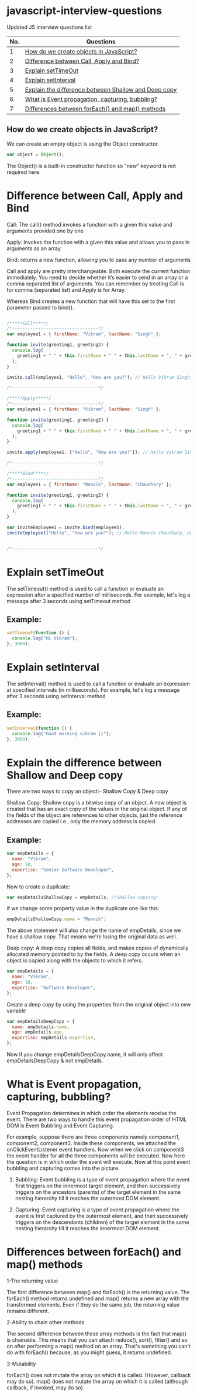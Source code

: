
# javascript-interview-questions

Updated JS interview questions list

| No. | Questions |
|---- | ---------|
|1    | [How do we create objects in JavaScript?	](#how-do-we-create-objects-in-javascript )|
|2    | [Difference between Call, Apply and Bind?	](#difference-between-call-apply-and-bind )|
|3    | [Explain setTimeOut	](#explain-settimeout)|
|4    | [Explain setInterval	](#explain-setinterval)|
|5    | [Explain the difference between Shallow and Deep copy	](#explain-the-difference-between-shallow-and-deep-copy)|
|6    | [What is Event propagation, capturing, bubbling?	](#what-is-event-propagation-capturing-bubbling)|
|7    | [Differences between forEach() and map() methods	](#differences-between-foreach-and-map-methods)|


## How do we create objects in JavaScript?
We can create an empty object is using the Object constructor.

```javascript
var object = Object();
```

The Object() is a built-in constructor function so "new" keyword is not required here.


# Difference between Call, Apply and Bind

Call: The call() method invokes a function with a given this value and arguments provided one by one

Apply: Invokes the function with a given this value and allows you to pass in arguments as an array

Bind: returns a new function, allowing you to pass any number of arguments

Call and apply are pretty interchangeable. Both execute the current function immediately. You need to decide whether it’s easier to send in an array or a comma separated list of arguments. You can remember by treating Call is for comma (separated list) and Apply is for Array.

Whereas Bind creates a new function that will have this set to the first parameter passed to bind().



```javascript

/*****Call*****/
/*---------------------------------*/
var employee1 = { firstName: "Vikram", lastName: "Singh" };

function invite(greeting1, greeting2) {
  console.log(
    greeting1 + " " + this.firstName + " " + this.lastName + ", " + greeting2
  );
}

invite.call(employee1, "Hello", "How are you?"); // Hello Vikram Singh, How are you?

/*---------------------------------*/

/*****Apply*****/
/*---------------------------------*/
var employee1 = { firstName: "Vikram", lastName: "Singh" };

function invite(greeting1, greeting2) {
  console.log(
    greeting1 + " " + this.firstName + " " + this.lastName + ", " + greeting2
  );
}

invite.apply(employee1, ["Hello", "How are you?"]); // Hello Vikram Singh, How are you?

/*---------------------------------*/

/*****Bind*****/
/*---------------------------------*/
var employee1 = { firstName: "Manvik", lastName: "Chaudhary" };

function invite(greeting1, greeting2) {
  console.log(
    greeting1 + " " + this.firstName + " " + this.lastName + ", " + greeting2
  );
}

var inviteEmployee1 = invite.bind(employee1);
inviteEmployee1("Hello", "How are you?"); // Hello Manvik Chaudhary, How are you?


/*---------------------------------*/


```

# Explain setTimeOut

The setTimeout() method is used to call a function or evaluate an expression after a specified number of milliseconds. For example, let's log a message after 3 seconds using setTimeout method


## Example:

```javascript
setTimeout(function () {
  console.log("Hi Vikram");
}, 3000);
```


# Explain setInterval

The setInterval() method is used to call a function or evaluate an expression at specified intervals (in milliseconds). For example, let's log a message after 3 seconds using setInterval method


## Example:

```javascript
setInterval(function () {
  console.log("Good morning vikram ji");
}, 3000);
```


# Explain the difference between Shallow and Deep copy

There are two ways to copy an object:-
Shallow Copy & Deep copy


Shallow Copy: Shallow copy is a bitwise copy of an object. A new object is created that has an exact copy of the values in the original object. If any of the fields of the object are references to other objects, just the reference addresses are copied i.e., only the memory address is copied.


## Example:

```javascript
var empDetails = {
  name: "Vikram",
  age: 18,
  expertise: "Senior Software Developer",
};
```


Now to create a duplicate:

```javascript
var empDetailsShallowCopy = empDetails; //Shallow copying!
```


if we change some property value in the duplicate one like this:


```javascript
empDetailsShallowCopy.name = "Manvik";
```


The above statement will also change the name of empDetails, since we have a shallow copy. That means we're losing the original data as well.

Deep copy: A deep copy copies all fields, and makes copies of dynamically allocated memory pointed to by the fields. A deep copy occurs when an object is copied along with the objects to which it refers.


```javascript
var empDetails = {
  name: "Vikram",
  age: 18,
  expertise: "Software Developer",
};
```

Create a deep copy by using the properties from the original object into new variable

```javascript
var empDetailsDeepCopy = {
  name: empDetails.name,
  age: empDetails.age,
  expertise: empDetails.expertise,
};
```
Now if you change empDetailsDeepCopy.name, it will only affect empDetailsDeepCopy & not empDetails.


# What is Event propagation, capturing, bubbling?

Event Propagation determines in which order the elements receive the event. There are two ways to handle this event propagation order of HTML DOM is Event Bubbling and Event Capturing.

For example, suppose there are three components namely component1, component2, component3. Inside these components, we attached the onClickEventListener event handlers. Now when we click on component3 the event handler for all the three components will be executed. Now here the question is in which order the event will execute. Now at this point event bubbling and capturing comes into the picture.

1. Bubbling: Event bubbling is a type of event propagation where the event first triggers on the innermost target element, and then successively triggers on the ancestors (parents) of the target element in the same nesting hierarchy till it reaches the outermost DOM element.

2. Capturing: Event capturing is a type of event propagation where the event is first captured by the outermost element, and then successively triggers on the descendants (children) of the target element in the same nesting hierarchy till it reaches the innermost DOM element.

# Differences between forEach() and map() methods


1-The returning value

The first difference between map() and forEach() is the returning value. The forEach() method returns undefined and map() returns a new array with the transformed elements. Even if they do the same job, the returning value remains different.

2-Ability to chain other methods

The second difference between these array methods is the fact that map() is chainable. This means that you can attach reduce(), sort(), filter() and so on after performing a map() method on an array.
That's something you can't do with forEach() because, as you might guess, it returns undefined.

3-Mutability

forEach() does not mutate the array on which it is called. (However, callback may do so).
map() does not mutate the array on which it is called (although callback, if invoked, may do so).















